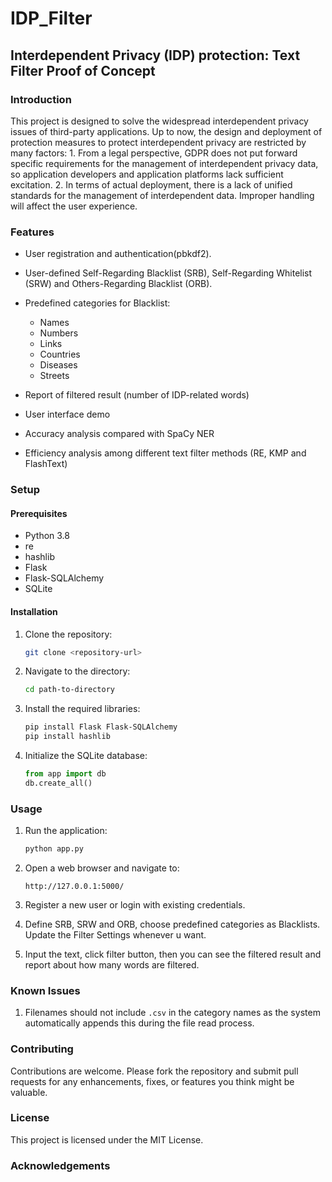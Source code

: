 # IDP_Filter
## Interdependent Privacy (IDP) protection: Text Filter Proof of Concept

### Introduction

This project is designed to solve the widespread interdependent privacy issues of third-party applications. Up to now, the design and deployment of protection measures to protect interdependent privacy are restricted by many factors: 1. From a legal perspective, GDPR does not put forward specific requirements for the management of interdependent privacy data, so application developers and application platforms lack sufficient excitation. 2. In terms of actual deployment, there is a lack of unified standards for the management of interdependent data. Improper handling will affect the user experience.

### Features

- User registration and authentication(pbkdf2).

- User-defined Self-Regarding Blacklist (SRB), Self-Regarding Whitelist (SRW) and Others-Regarding Blacklist (ORB).
- Predefined categories for Blacklist:
  - Names
  - Numbers
  - Links
  - Countries
  - Diseases
  - Streets
- Report of filtered result (number of IDP-related words) 
- User interface demo
- Accuracy analysis compared with SpaCy NER
- Efficiency analysis among different text filter methods (RE, KMP and FlashText)

### Setup

#### Prerequisites

- Python 3.8
- re
- hashlib  
- Flask
- Flask-SQLAlchemy
- SQLite

#### Installation

1. Clone the repository:

   ```bash
   git clone <repository-url>
   ```

2. Navigate to the directory:

   ```bash
   cd path-to-directory
   ```

3. Install the required libraries:

   ```bash
   pip install Flask Flask-SQLAlchemy
   pip install hashlib
   ```

4. Initialize the SQLite database:

   ```python
   from app import db
   db.create_all()
   ```

### Usage

1. Run the application:

   ```bash
   python app.py
   ```

2. Open a web browser and navigate to:

   ```
   http://127.0.0.1:5000/
   ```

3. Register a new user or login with existing credentials.

4. Define SRB, SRW and ORB, choose predefined categories as Blacklists. Update the Filter Settings whenever u want.

5. Input the text, click filter button, then you can see the filtered result and report about how many words are filtered.

### Known Issues

1. Filenames should not include `.csv` in the category names as the system automatically appends this during the file read process.

### Contributing

Contributions are welcome. Please fork the repository and submit pull requests for any enhancements, fixes, or features you think might be valuable.

### License

This project is licensed under the MIT License.

### Acknowledgements


